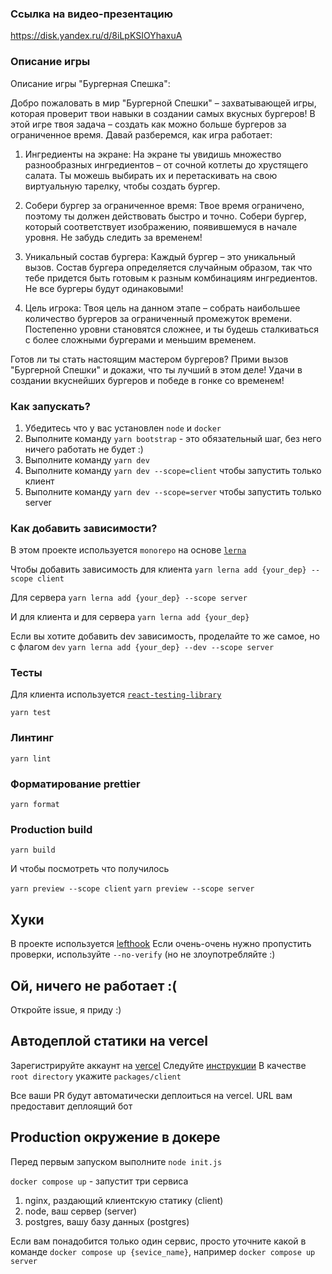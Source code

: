 ### Ссылка на видео-презентацию
https://disk.yandex.ru/d/8iLpKSIOYhaxuA

### Описание игры 
Описание игры "Бургерная Спешка":

Добро пожаловать в мир "Бургерной Спешки" – захватывающей игры, которая проверит твои навыки в создании самых вкусных бургеров! В этой игре твоя задача – создать как можно больше бургеров за ограниченное время. Давай разберемся, как игра работает:

1. Ингредиенты на экране:
   На экране ты увидишь множество разнообразных ингредиентов – от сочной котлеты до хрустящего салата. Ты можешь выбирать их и перетаскивать на свою виртуальную тарелку, чтобы создать бургер.

2. Собери бургер за ограниченное время:
   Твое время ограничено, поэтому ты должен действовать быстро и точно. Собери бургер, который соответствует изображению, появившемуся в начале уровня. Не забудь следить за временем!

3. Уникальный состав бургера:
   Каждый бургер – это уникальный вызов. Состав бургера определяется случайным образом, так что тебе придется быть готовым к разным комбинациям ингредиентов. Не все бургеры будут одинаковыми!

4. Цель игрока:
   Твоя цель на данном этапе – собрать наибольшее количество бургеров за ограниченный промежуток времени. Постепенно уровни становятся сложнее, и ты будешь сталкиваться с более сложными бургерами и меньшим временем.

Готов ли ты стать настоящим мастером бургеров? Прими вызов "Бургерной Спешки" и докажи, что ты лучший в этом деле! Удачи в создании вкуснейших бургеров и победе в гонке со временем!

### Как запускать?

1. Убедитесь что у вас установлен `node` и `docker`
2. Выполните команду `yarn bootstrap` - это обязательный шаг, без него ничего работать не будет :)
3. Выполните команду `yarn dev`
3. Выполните команду `yarn dev --scope=client` чтобы запустить только клиент
4. Выполните команду `yarn dev --scope=server` чтобы запустить только server


### Как добавить зависимости?
В этом проекте используется `monorepo` на основе [`lerna`](https://github.com/lerna/lerna)

Чтобы добавить зависимость для клиента 
```yarn lerna add {your_dep} --scope client```

Для сервера
```yarn lerna add {your_dep} --scope server```

И для клиента и для сервера
```yarn lerna add {your_dep}```


Если вы хотите добавить dev зависимость, проделайте то же самое, но с флагом `dev`
```yarn lerna add {your_dep} --dev --scope server```


### Тесты

Для клиента используется [`react-testing-library`](https://testing-library.com/docs/react-testing-library/intro/)

```yarn test```

### Линтинг

```yarn lint```

### Форматирование prettier

```yarn format```

### Production build

```yarn build```

И чтобы посмотреть что получилось


`yarn preview --scope client`
`yarn preview --scope server`

## Хуки
В проекте используется [lefthook](https://github.com/evilmartians/lefthook)
Если очень-очень нужно пропустить проверки, используйте `--no-verify` (но не злоупотребляйте :)

## Ой, ничего не работает :(

Откройте issue, я приду :)

## Автодеплой статики на vercel
Зарегистрируйте аккаунт на [vercel](https://vercel.com/)
Следуйте [инструкции](https://vitejs.dev/guide/static-deploy.html#vercel-for-git)
В качестве `root directory` укажите `packages/client`

Все ваши PR будут автоматически деплоиться на vercel. URL вам предоставит деплоящий бот

## Production окружение в докере
Перед первым запуском выполните `node init.js`


`docker compose up` - запустит три сервиса
1. nginx, раздающий клиентскую статику (client)
2. node, ваш сервер (server)
3. postgres, вашу базу данных (postgres)

Если вам понадобится только один сервис, просто уточните какой в команде
`docker compose up {sevice_name}`, например `docker compose up server`
